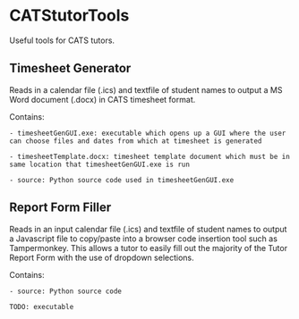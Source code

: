 # CATStutorTools
Useful tools for CATS tutors.

## Timesheet Generator
Reads in a calendar file (.ics) and textfile of student names to output a MS Word document (.docx) in CATS timesheet format.

Contains:

	- timesheetGenGUI.exe: executable which opens up a GUI where the user can choose files and dates from which at timesheet is generated
	
	- timesheetTemplate.docx: timesheet template document which must be in same location that timesheetGenGUI.exe is run
	
	- source: Python source code used in timesheetGenGUI.exe


## Report Form Filler
Reads in an input calendar file (.ics) and textfile of student names to
output a Javascript file to copy/paste into a browser code insertion tool such as
Tampermonkey. This allows a tutor to easily fill out the majority of the Tutor Report 
Form with the use of dropdown selections.

Contains:

	- source: Python source code
	
	TODO: executable
